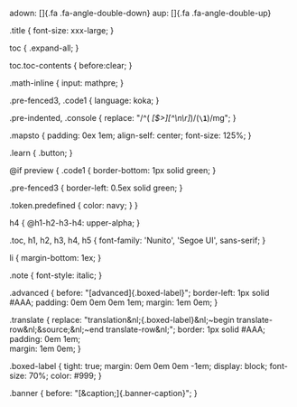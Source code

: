 adown: []{.fa .fa-angle-double-down}
aup:   []{.fa .fa-angle-double-up}

.title {
  font-size: xxx-large;
}

toc {
  .expand-all;
}

toc.toc-contents {
  before:clear;
}

.math-inline {
  input: mathpre;
}

.pre-fenced3, .code1 {
  language: koka;
}

.pre-indented, .console {
  replace: "/^( *[\$>][^\n\r]*)/\(**``\1``**\)/mg";
}

.mapsto {
  padding: 0ex 1em;
  align-self: center;
  font-size: 125%;
}

.learn {
  .button;
}

@if preview {
  .code1 {
    border-bottom: 1px solid green;
  }

  .pre-fenced3 {
    border-left: 0.5ex solid green;
  }

  .token.predefined {
    color: navy;
  }
}

h4 {
  @h1-h2-h3-h4: upper-alpha;
}

.toc, h1, h2, h3, h4, h5 {
  font-family: 'Nunito', 'Segoe UI', sans-serif;
}

li {
  margin-bottom: 1ex;
}

.note {
  font-style: italic;
}

.advanced {
  before: "[advanced]{.boxed-label}";
  border-left: 1px solid #AAA;
  padding: 0em 0em 0em 1em;
  margin: 1em 0em;
}

.translate {
  replace: "translation&nl;{.boxed-label}&nl;~begin translate-row&nl;&source;&nl;~end translate-row&nl;";
  border: 1px solid #AAA;
  padding: 0em 1em;  
  margin: 1em 0em;
}


.boxed-label {
  tight: true;
  margin: 0em 0em 0em -1em;
  display: block;
  font-size: 70%;
  color: #999;
}

.banner {
  before: "[&caption;]{.banner-caption}";
}
